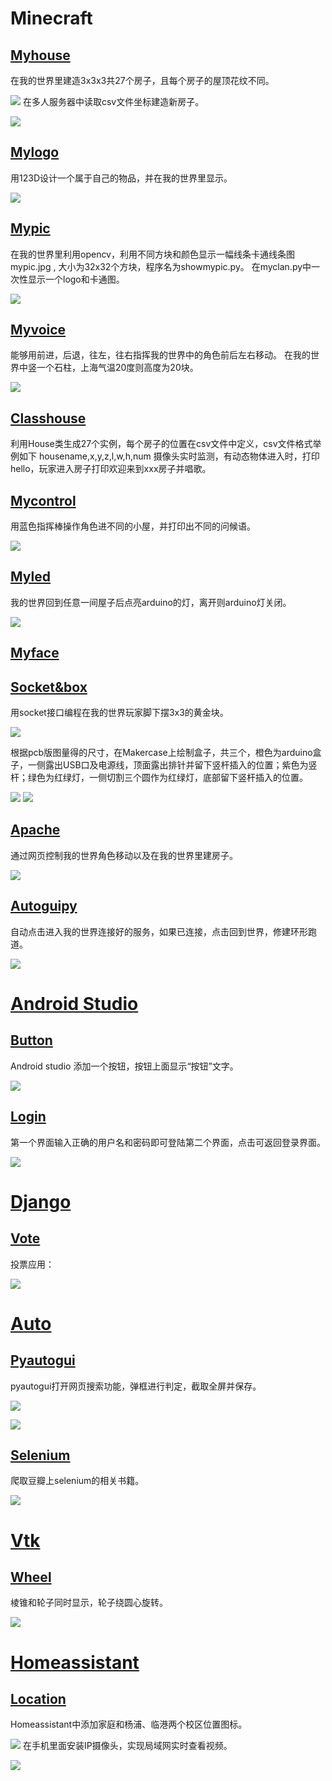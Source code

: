 # Minecraft
## [Myhouse](https://github.com/shiep18/EIS2020/blob/master/students/Jiani%20Huang/myhouse)
在我的世界里建造3x3x3共27个房子，且每个房子的屋顶花纹不同。

![](https://github.com/shiep18/EIS2020/blob/master/students/Jiani%20Huang/classhouse/house.png)
在多人服务器中读取csv文件坐标建造新房子。

![](https://github.com/shiep18/EIS2020/blob/master/students/Jiani%20Huang/myhouse/newhouse.png)

## [Mylogo](https://github.com/shiep18/EIS2020/blob/master/students/Jiani%20Huang/mylogo)
用123D设计一个属于自己的物品，并在我的世界里显示。

![](https://github.com/shiep18/EIS2020/blob/master/students/Jiani%20Huang/mylogo/mylogo.png) 

## [Mypic](https://github.com/shiep18/EIS2020/blob/master/students/Jiani%20Huang/mypic)
在我的世界里利用opencv，利用不同方块和颜色显示一幅线条卡通线条图mypic.jpg , 大小为32x32个方块，程序名为showmypic.py。
在myclan.py中一次性显示一个logo和卡通图。

![](https://github.com/shiep18/EIS2020/blob/master/students/Jiani%20Huang/mypic/myclan.png)

## [Myvoice](https://github.com/shiep18/EIS2020/blob/master/students/Jiani%20Huang/myvoice)
能够用前进，后退，往左，往右指挥我的世界中的角色前后左右移动。
在我的世界中竖一个石柱，上海气温20度则高度为20块。

![](https://github.com/shiep18/EIS2020/blob/master/students/Jiani%20Huang/myvoice/weather.png)

## [Classhouse](https://github.com/shiep18/EIS2020/blob/master/students/Jiani%20Huang/classhouse)
利用House类生成27个实例，每个房子的位置在csv文件中定义，csv文件格式举例如下 housename,x,y,z,l,w,h,num
摄像头实时监测，有动态物体进入时，打印hello，玩家进入房子打印欢迎来到xxx房子并唱歌。

## [Mycontrol](https://github.com/shiep18/EIS2020/blob/master/students/Jiani%20Huang/mycontrol)
用蓝色指挥棒操作角色进不同的小屋，并打印出不同的问候语。

![](https://github.com/shiep18/EIS2020/blob/master/students/Jiani%20Huang/mycontrol/mycontrol.gif)

## [Myled](https://github.com/shiep18/EIS2020/blob/master/students/Jiani%20Huang/myled)
我的世界回到任意一间屋子后点亮arduino的灯，离开则arduino灯关闭。

![](https://github.com/shiep18/EIS2020/blob/master/students/Jiani%20Huang/myled/myled.gif)

## [Myface](https://github.com/shiep18/EIS2020/blob/master/students/Jiani%20Huang/myface)

## [Socket&box](https://github.com/shiep18/EIS2020/blob/master/students/Jiani%20Huang/socket%26box)
用socket接口编程在我的世界玩家脚下摆3x3的黄金块。

![](https://github.com/shiep18/EIS2020/blob/master/students/Jiani%20Huang/socket%26box/gold.png)

根据pcb版图量得的尺寸，在Makercase上绘制盒子，共三个，橙色为arduino盒子，一侧露出USB口及电源线，顶面露出排针并留下竖杆插入的位置；紫色为竖杆；绿色为红绿灯，一侧切割三个圆作为红绿灯，底部留下竖杆插入的位置。

![](https://github.com/shiep18/EIS2020/blob/master/students/Jiani%20Huang/socket%26box/arduino%20pcb.jpg)
![](https://github.com/shiep18/EIS2020/blob/master/students/Jiani%20Huang/socket%26box/arduinobox.jpg)

## [Apache](https://github.com/shiep18/EIS2020/blob/master/students/Jiani%20Huang/apache)
通过网页控制我的世界角色移动以及在我的世界里建房子。

![](https://github.com/shiep18/EIS2020/blob/master/students/Jiani%20Huang/apache/apache.gif)

## [Autoguipy](https://github.com/shiep18/EIS2020/blob/master/students/Jiani%20Huang/autoguipy)
自动点击进入我的世界连接好的服务，如果已连接，点击回到世界，修建环形跑道。

![](https://github.com/shiep18/EIS2020/blob/master/students/Jiani%20Huang/autoguipy/autoguipy.gif)

# [Android Studio](https://github.com/shiep18/EIS2020/blob/master/students/Jiani%20Huang/Android%20Studio)
## [Button](https://github.com/shiep18/EIS2020/blob/master/students/Jiani%20Huang/Android%20Studio/button)
Android studio 添加一个按钮，按钮上面显示“按钮”文字。

![](https://github.com/shiep18/EIS2020/blob/master/students/Jiani%20Huang/Android%20Studio/button/button.jpg)

## [Login](https://github.com/shiep18/EIS2020/blob/master/students/Jiani%20Huang/Android%20Studio/login)
第一个界面输入正确的用户名和密码即可登陆第二个界面，点击可返回登录界面。

![](https://github.com/shiep18/EIS2020/blob/master/students/Jiani%20Huang/Android%20Studio/login/login.gif)

# [Django](https://github.com/shiep18/EIS2020/blob/master/students/Jiani%20Huang/django)
## [Vote](https://github.com/shiep18/EIS2020/blob/master/students/Jiani%20Huang/django/vote)
投票应用：

![](https://github.com/shiep18/EIS2020/blob/master/students/Jiani%20Huang/django/vote/vote.gif)

# [Auto](https://github.com/shiep18/EIS2020/blob/master/students/Jiani%20Huang/auto)
## [Pyautogui](https://github.com/shiep18/EIS2020/blob/master/students/Jiani%20Huang/auto/pyautogui)
pyautogui打开网页搜索功能，弹框进行判定，截取全屏并保存。

![](https://github.com/shiep18/EIS2020/blob/master/students/Jiani%20Huang/auto/pyautogui/webscreen.gif)

![](https://github.com/shiep18/EIS2020/blob/master/students/Jiani%20Huang/auto/pyautogui/screenshot.jpg)

## [Selenium](https://github.com/shiep18/EIS2020/blob/master/students/Jiani%20Huang/auto/selenium)
爬取豆瓣上selenium的相关书籍。

![](https://github.com/shiep18/EIS2020/blob/master/students/Jiani%20Huang/auto/selenium/douban.gif)

# [Vtk](https://github.com/shiep18/EIS2020/tree/master/students/Jiani%20Huang/vtk)
## [Wheel](https://github.com/shiep18/EIS2020/blob/master/students/Jiani%20Huang/vtk/wheel)
棱锥和轮子同时显示，轮子绕圆心旋转。

![](https://github.com/shiep18/EIS2020/blob/master/students/Jiani%20Huang/vtk/wheel/wheel.gif)

# [Homeassistant](https://github.com/shiep18/EIS2020/tree/master/students/Jiani%20Huang/homeassistant)
## [Location](https://github.com/shiep18/EIS2020/blob/master/students/Jiani%20Huang/homeassistant/location)
Homeassistant中添加家庭和杨浦、临港两个校区位置图标。

![](https://github.com/shiep18/EIS2020/blob/master/students/Jiani%20Huang/homeassistant/location/location.jpg)
在手机里面安装IP摄像头，实现局域网实时查看视频。

![](https://github.com/shiep18/EIS2020/blob/master/students/Jiani%20Huang/homeassistant/location/IPcamera.jpg)

